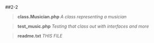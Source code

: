 ##2-2
> **class.Musician.php**		*A class representing a musician*

> **test_music.php**			  *Testing that class out with interfaces and more*

> **readme.txt**				    *THIS FILE*
